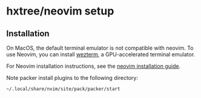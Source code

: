 # hxtree/neovim setup

## Installation

On MacOS, the default terminal emulator is not compatible with neovim.
To use Neovim, you can install [wezterm](https://wezfurlong.org/wezterm/), a GPU-accelerated terminal emulator.

For Neovim installation instructions, see the [neovim installation guide](https://github.com/neovim/neovim/blob/master/INSTALL.md).

Note packer install plugins to the following directory:

```sh
~/.local/share/nvim/site/pack/packer/start
```
